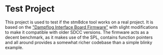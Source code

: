# Test Project

This project is used to test if the stm8dce tool works on a real project. It is based on the ["Dampflog Interface Board Firmware"](https://github.com/TuDo-Makerspace/Dampflog) with slight modifications to make it compatible with older SDCC versions. The firmware acts as a decent benchmark, as it makes use of the SPL, contains function pointers and all around provides a somewhat richer codebase than a simple blinky example.